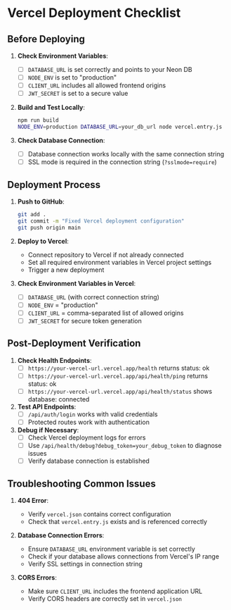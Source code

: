 # Vercel Deployment Checklist

## Before Deploying

1. **Check Environment Variables**:
   - [ ] `DATABASE_URL` is set correctly and points to your Neon DB
   - [ ] `NODE_ENV` is set to "production"
   - [ ] `CLIENT_URL` includes all allowed frontend origins
   - [ ] `JWT_SECRET` is set to a secure value

2. **Build and Test Locally**:
   ```bash
   npm run build
   NODE_ENV=production DATABASE_URL=your_db_url node vercel.entry.js
   ```

3. **Check Database Connection**:
   - [ ] Database connection works locally with the same connection string
   - [ ] SSL mode is required in the connection string (`?sslmode=require`)

## Deployment Process

1. **Push to GitHub**:
   ```bash
   git add .
   git commit -m "Fixed Vercel deployment configuration"
   git push origin main
   ```

2. **Deploy to Vercel**:
   - Connect repository to Vercel if not already connected
   - Set all required environment variables in Vercel project settings
   - Trigger a new deployment

3. **Check Environment Variables in Vercel**:
   - [ ] `DATABASE_URL` (with correct connection string)
   - [ ] `NODE_ENV` = "production"
   - [ ] `CLIENT_URL` = comma-separated list of allowed origins
   - [ ] `JWT_SECRET` for secure token generation

## Post-Deployment Verification

1. **Check Health Endpoints**:
   - [ ] `https://your-vercel-url.vercel.app/health` returns status: ok
   - [ ] `https://your-vercel-url.vercel.app/api/health/ping` returns status: ok
   - [ ] `https://your-vercel-url.vercel.app/api/health/status` shows database: connected

2. **Test API Endpoints**:
   - [ ] `/api/auth/login` works with valid credentials
   - [ ] Protected routes work with authentication

3. **Debug if Necessary**:
   - [ ] Check Vercel deployment logs for errors
   - [ ] Use `/api/health/debug?debug_token=your_debug_token` to diagnose issues
   - [ ] Verify database connection is established

## Troubleshooting Common Issues

1. **404 Error**:
   - Verify `vercel.json` contains correct configuration
   - Check that `vercel.entry.js` exists and is referenced correctly

2. **Database Connection Errors**:
   - Ensure `DATABASE_URL` environment variable is set correctly
   - Check if your database allows connections from Vercel's IP range
   - Verify SSL settings in connection string

3. **CORS Errors**:
   - Make sure `CLIENT_URL` includes the frontend application URL
   - Verify CORS headers are correctly set in `vercel.json`

